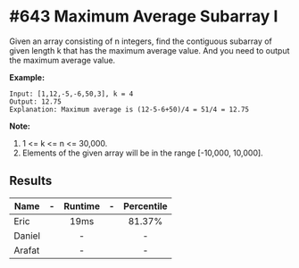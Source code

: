 # #643 Maximum Average Subarray I

Given an array consisting of n integers, find the contiguous subarray of given length k that has the maximum average value. And you need to output the maximum average value.

**Example:**

```
Input: [1,12,-5,-6,50,3], k = 4
Output: 12.75
Explanation: Maximum average is (12-5-6+50)/4 = 51/4 = 12.75
```

**Note:** 

1. 1 <= k <= n <= 30,000.
2. Elements of the given array will be in the range [-10,000, 10,000].

## Results

|Name| - |Runtime| - | Percentile |
|----|:-:|:-----:|:-:|:----------:|
|Eric||19ms||81.37%|
|Daniel||-||-|
|Arafat||-||-|